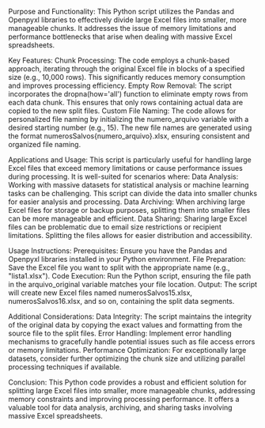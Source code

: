 Purpose and Functionality:
This Python script utilizes the Pandas and Openpyxl libraries to effectively divide large Excel files into smaller, more manageable chunks. It addresses the issue of memory limitations and performance bottlenecks that arise when dealing with massive Excel spreadsheets.




Key Features:
Chunk Processing: The code employs a chunk-based approach, iterating through the original Excel file in blocks of a specified size (e.g., 10,000 rows). This significantly reduces memory consumption and improves processing efficiency.
Empty Row Removal: The script incorporates the dropna(how='all') function to eliminate empty rows from each data chunk. This ensures that only rows containing actual data are copied to the new split files.
Custom File Naming: The code allows for personalized file naming by initializing the numero_arquivo variable with a desired starting number (e.g., 15). The new file names are generated using the format numerosSalvos{numero_arquivo}.xlsx, ensuring consistent and organized file naming.




Applications and Usage:
This script is particularly useful for handling large Excel files that exceed memory limitations or cause performance issues during processing. It is well-suited for scenarios where:
Data Analysis: Working with massive datasets for statistical analysis or machine learning tasks can be challenging. This script can divide the data into smaller chunks for easier analysis and processing.
Data Archiving: When archiving large Excel files for storage or backup purposes, splitting them into smaller files can be more manageable and efficient.
Data Sharing: Sharing large Excel files can be problematic due to email size restrictions or recipient limitations. Splitting the files allows for easier distribution and accessibility.



Usage Instructions:
Prerequisites: Ensure you have the Pandas and Openpyxl libraries installed in your Python environment.
File Preparation: Save the Excel file you want to split with the appropriate name (e.g., "lista1.xlsx").
Code Execution: Run the Python script, ensuring the file path in the arquivo_original variable matches your file location.
Output: The script will create new Excel files named numerosSalvos15.xlsx, numerosSalvos16.xlsx, and so on, containing the split data segments.



Additional Considerations:
Data Integrity: The script maintains the integrity of the original data by copying the exact values and formatting from the source file to the split files.
Error Handling: Implement error handling mechanisms to gracefully handle potential issues such as file access errors or memory limitations.
Performance Optimization: For exceptionally large datasets, consider further optimizing the chunk size and utilizing parallel processing techniques if available.



Conclusion:
This Python code provides a robust and efficient solution for splitting large Excel files into smaller, more manageable chunks, addressing memory constraints and improving processing performance. It offers a valuable tool for data analysis, archiving, and sharing tasks involving massive Excel spreadsheets.
